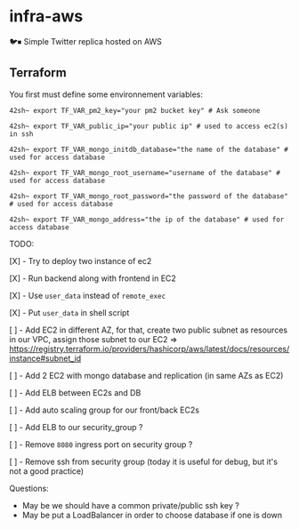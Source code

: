 # infra-aws
🐦⏹ Simple Twitter replica hosted on AWS

## Terraform

You first must define some environnement variables:

```
42sh~ export TF_VAR_pm2_key="your pm2 bucket key" # Ask someone
```

```
42sh~ export TF_VAR_public_ip="your public ip" # used to access ec2(s) in ssh
```

```
42sh~ export TF_VAR_mongo_initdb_database="the name of the database" # used for access database
```

```
42sh~ export TF_VAR_mongo_root_username="username of the database" # used for access database
```

```
42sh~ export TF_VAR_mongo_root_password="the password of the database" # used for access database
```

```
42sh~ export TF_VAR_mongo_address="the ip of the database" # used for access database
```

TODO:

[X] - Try to deploy two instance of ec2

[X] - Run backend along with frontend in EC2

[X] - Use `user_data` instead of `remote_exec`

[X] - Put `user_data` in shell script



[ ] - Add EC2 in different AZ, for that, create two public subnet as resources in our VPC, assign those subnet to our EC2
    => https://registry.terraform.io/providers/hashicorp/aws/latest/docs/resources/instance#subnet_id

[ ] - Add 2 EC2 with mongo database and replication (in same AZs as EC2)

[ ] - Add ELB between EC2s and DB

[ ] - Add auto scaling group for our front/back EC2s

[ ] - Add ELB to our security_group ?

[ ] - Remove `8080` ingress port on security group ?

[ ] - Remove ssh from security group (today it is useful for debug, but it's not a good practice)

Questions:

* May be we should have a common private/public ssh key ?
* May be put a LoadBalancer in order to choose database if one is down

